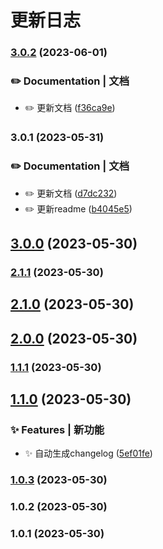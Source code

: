 # 更新日志 


### [3.0.2](https://github.com/night-peiqi/pnpm-vue3-ui-template/compare/v3.0.1...v3.0.2) (2023-06-01)


### ✏️ Documentation | 文档

* ✏️  更新文档 ([f36ca9e](https://github.com/night-peiqi/pnpm-vue3-ui-template/commit/f36ca9ec27c2a6085b760b4b0d938509dfbf00e9))

### 3.0.1 (2023-05-31)


### ✏️ Documentation | 文档

* ✏️  更新文档 ([d7dc232](https://github.com/night-peiqi/pnpm-vue3-ui-template/commit/d7dc23201200015993fa5ed9e248988c1cd71d2b))
* ✏️  更新readme ([b4045e5](https://github.com/night-peiqi/pnpm-vue3-ui-template/commit/b4045e5e7d7f9e33ee0f7af0b5fd57a99305de82))

## [3.0.0](https://github.com/night-peiqi/test-code-format/compare/v2.1.1...v3.0.0) (2023-05-30)

### [2.1.1](https://github.com/night-peiqi/test-code-format/compare/v2.1.0...v2.1.1) (2023-05-30)

## [2.1.0](https://github.com/night-peiqi/test-code-format/compare/v2.0.0...v2.1.0) (2023-05-30)

## [2.0.0](https://github.com/night-peiqi/test-code-format/compare/v1.1.1...v2.0.0) (2023-05-30)

### [1.1.1](https://github.com/night-peiqi/test-code-format/compare/v1.1.0...v1.1.1) (2023-05-30)

## [1.1.0](https://github.com/night-peiqi/test-code-format/compare/v1.0.3...v1.1.0) (2023-05-30)


### ✨ Features | 新功能

* ✨ 自动生成changelog ([5ef01fe](https://github.com/night-peiqi/test-code-format/commit/5ef01fe30d166bbdd56fa04df90d0fd25eaeb1ed))

### [1.0.3](https://github.com/night-peiqi/test-code-format/compare/v1.0.2...v1.0.3) (2023-05-30)

### 1.0.2 (2023-05-30)

### 1.0.1 (2023-05-30)
